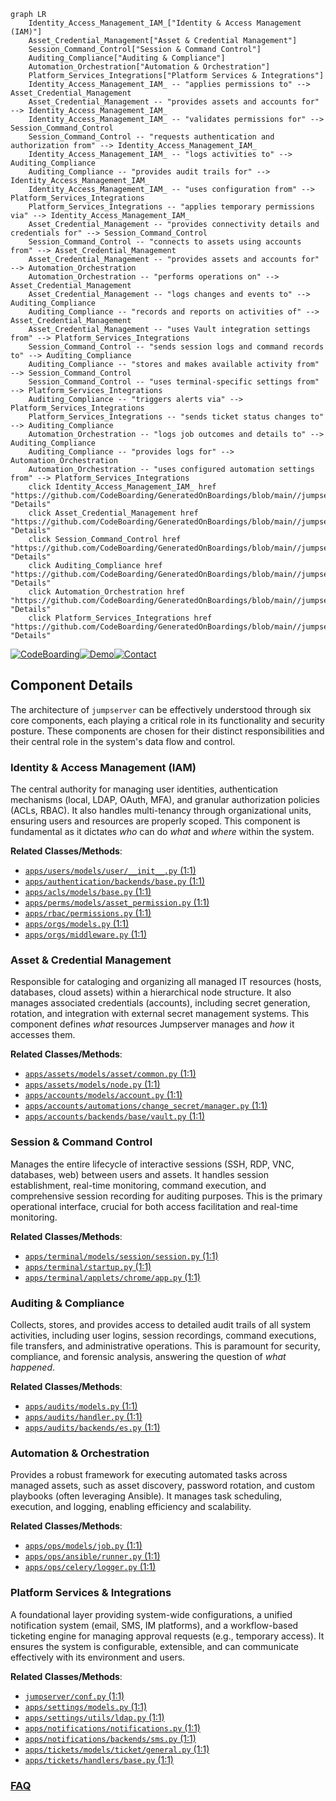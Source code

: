 ```mermaid
graph LR
    Identity_Access_Management_IAM_["Identity & Access Management (IAM)"]
    Asset_Credential_Management["Asset & Credential Management"]
    Session_Command_Control["Session & Command Control"]
    Auditing_Compliance["Auditing & Compliance"]
    Automation_Orchestration["Automation & Orchestration"]
    Platform_Services_Integrations["Platform Services & Integrations"]
    Identity_Access_Management_IAM_ -- "applies permissions to" --> Asset_Credential_Management
    Asset_Credential_Management -- "provides assets and accounts for" --> Identity_Access_Management_IAM_
    Identity_Access_Management_IAM_ -- "validates permissions for" --> Session_Command_Control
    Session_Command_Control -- "requests authentication and authorization from" --> Identity_Access_Management_IAM_
    Identity_Access_Management_IAM_ -- "logs activities to" --> Auditing_Compliance
    Auditing_Compliance -- "provides audit trails for" --> Identity_Access_Management_IAM_
    Identity_Access_Management_IAM_ -- "uses configuration from" --> Platform_Services_Integrations
    Platform_Services_Integrations -- "applies temporary permissions via" --> Identity_Access_Management_IAM_
    Asset_Credential_Management -- "provides connectivity details and credentials for" --> Session_Command_Control
    Session_Command_Control -- "connects to assets using accounts from" --> Asset_Credential_Management
    Asset_Credential_Management -- "provides assets and accounts for" --> Automation_Orchestration
    Automation_Orchestration -- "performs operations on" --> Asset_Credential_Management
    Asset_Credential_Management -- "logs changes and events to" --> Auditing_Compliance
    Auditing_Compliance -- "records and reports on activities of" --> Asset_Credential_Management
    Asset_Credential_Management -- "uses Vault integration settings from" --> Platform_Services_Integrations
    Session_Command_Control -- "sends session logs and command records to" --> Auditing_Compliance
    Auditing_Compliance -- "stores and makes available activity from" --> Session_Command_Control
    Session_Command_Control -- "uses terminal-specific settings from" --> Platform_Services_Integrations
    Auditing_Compliance -- "triggers alerts via" --> Platform_Services_Integrations
    Platform_Services_Integrations -- "sends ticket status changes to" --> Auditing_Compliance
    Automation_Orchestration -- "logs job outcomes and details to" --> Auditing_Compliance
    Auditing_Compliance -- "provides logs for" --> Automation_Orchestration
    Automation_Orchestration -- "uses configured automation settings from" --> Platform_Services_Integrations
    click Identity_Access_Management_IAM_ href "https://github.com/CodeBoarding/GeneratedOnBoardings/blob/main//jumpserver/Identity_Access_Management_IAM_.md" "Details"
    click Asset_Credential_Management href "https://github.com/CodeBoarding/GeneratedOnBoardings/blob/main//jumpserver/Asset_Credential_Management.md" "Details"
    click Session_Command_Control href "https://github.com/CodeBoarding/GeneratedOnBoardings/blob/main//jumpserver/Session_Command_Control.md" "Details"
    click Auditing_Compliance href "https://github.com/CodeBoarding/GeneratedOnBoardings/blob/main//jumpserver/Auditing_Compliance.md" "Details"
    click Automation_Orchestration href "https://github.com/CodeBoarding/GeneratedOnBoardings/blob/main//jumpserver/Automation_Orchestration.md" "Details"
    click Platform_Services_Integrations href "https://github.com/CodeBoarding/GeneratedOnBoardings/blob/main//jumpserver/Platform_Services_Integrations.md" "Details"
```
[![CodeBoarding](https://img.shields.io/badge/Generated%20by-CodeBoarding-9cf?style=flat-square)](https://github.com/CodeBoarding/CodeBoarding)[![Demo](https://img.shields.io/badge/Try%20our-Demo-blue?style=flat-square)](https://www.codeboarding.org/demo)[![Contact](https://img.shields.io/badge/Contact%20us%20-%20contact@codeboarding.org-lightgrey?style=flat-square)](mailto:contact@codeboarding.org)

## Component Details

The architecture of `jumpserver` can be effectively understood through six core components, each playing a critical role in its functionality and security posture. These components are chosen for their distinct responsibilities and their central role in the system's data flow and control.

### Identity & Access Management (IAM)
The central authority for managing user identities, authentication mechanisms (local, LDAP, OAuth, MFA), and granular authorization policies (ACLs, RBAC). It also handles multi-tenancy through organizational units, ensuring users and resources are properly scoped. This component is fundamental as it dictates *who* can do *what* and *where* within the system.


**Related Classes/Methods**:

- <a href="https://github.com/jumpserver/jumpserver/blob/master/apps/users/models/user/__init__.py#L1-L1" target="_blank" rel="noopener noreferrer">`apps/users/models/user/__init__.py` (1:1)</a>
- <a href="https://github.com/jumpserver/jumpserver/blob/master/apps/authentication/backends/base.py#L1-L1" target="_blank" rel="noopener noreferrer">`apps/authentication/backends/base.py` (1:1)</a>
- <a href="https://github.com/jumpserver/jumpserver/blob/master/apps/acls/models/base.py#L1-L1" target="_blank" rel="noopener noreferrer">`apps/acls/models/base.py` (1:1)</a>
- <a href="https://github.com/jumpserver/jumpserver/blob/master/apps/perms/models/asset_permission.py#L1-L1" target="_blank" rel="noopener noreferrer">`apps/perms/models/asset_permission.py` (1:1)</a>
- <a href="https://github.com/jumpserver/jumpserver/blob/master/apps/rbac/permissions.py#L1-L1" target="_blank" rel="noopener noreferrer">`apps/rbac/permissions.py` (1:1)</a>
- <a href="https://github.com/jumpserver/jumpserver/blob/master/apps/orgs/models.py#L1-L1" target="_blank" rel="noopener noreferrer">`apps/orgs/models.py` (1:1)</a>
- <a href="https://github.com/jumpserver/jumpserver/blob/master/apps/orgs/middleware.py#L1-L1" target="_blank" rel="noopener noreferrer">`apps/orgs/middleware.py` (1:1)</a>


### Asset & Credential Management
Responsible for cataloging and organizing all managed IT resources (hosts, databases, cloud assets) within a hierarchical node structure. It also manages associated credentials (accounts), including secret generation, rotation, and integration with external secret management systems. This component defines *what* resources Jumpserver manages and *how* it accesses them.


**Related Classes/Methods**:

- <a href="https://github.com/jumpserver/jumpserver/blob/master/apps/assets/models/asset/common.py#L1-L1" target="_blank" rel="noopener noreferrer">`apps/assets/models/asset/common.py` (1:1)</a>
- <a href="https://github.com/jumpserver/jumpserver/blob/master/apps/assets/models/node.py#L1-L1" target="_blank" rel="noopener noreferrer">`apps/assets/models/node.py` (1:1)</a>
- <a href="https://github.com/jumpserver/jumpserver/blob/master/apps/accounts/models/account.py#L1-L1" target="_blank" rel="noopener noreferrer">`apps/accounts/models/account.py` (1:1)</a>
- <a href="https://github.com/jumpserver/jumpserver/blob/master/apps/accounts/automations/change_secret/manager.py#L1-L1" target="_blank" rel="noopener noreferrer">`apps/accounts/automations/change_secret/manager.py` (1:1)</a>
- <a href="https://github.com/jumpserver/jumpserver/blob/master/apps/accounts/backends/base/vault.py#L1-L1" target="_blank" rel="noopener noreferrer">`apps/accounts/backends/base/vault.py` (1:1)</a>


### Session & Command Control
Manages the entire lifecycle of interactive sessions (SSH, RDP, VNC, databases, web) between users and assets. It handles session establishment, real-time monitoring, command execution, and comprehensive session recording for auditing purposes. This is the primary operational interface, crucial for both access facilitation and real-time monitoring.


**Related Classes/Methods**:

- <a href="https://github.com/jumpserver/jumpserver/blob/master/apps/terminal/models/session/session.py#L1-L1" target="_blank" rel="noopener noreferrer">`apps/terminal/models/session/session.py` (1:1)</a>
- <a href="https://github.com/jumpserver/jumpserver/blob/master/apps/terminal/startup.py#L1-L1" target="_blank" rel="noopener noreferrer">`apps/terminal/startup.py` (1:1)</a>
- <a href="https://github.com/jumpserver/jumpserver/blob/master/apps/terminal/applets/chrome/app.py#L1-L1" target="_blank" rel="noopener noreferrer">`apps/terminal/applets/chrome/app.py` (1:1)</a>


### Auditing & Compliance
Collects, stores, and provides access to detailed audit trails of all system activities, including user logins, session recordings, command executions, file transfers, and administrative operations. This is paramount for security, compliance, and forensic analysis, answering the question of *what happened*.


**Related Classes/Methods**:

- <a href="https://github.com/jumpserver/jumpserver/blob/master/apps/audits/models.py#L1-L1" target="_blank" rel="noopener noreferrer">`apps/audits/models.py` (1:1)</a>
- <a href="https://github.com/jumpserver/jumpserver/blob/master/apps/audits/handler.py#L1-L1" target="_blank" rel="noopener noreferrer">`apps/audits/handler.py` (1:1)</a>
- <a href="https://github.com/jumpserver/jumpserver/blob/master/apps/audits/backends/es.py#L1-L1" target="_blank" rel="noopener noreferrer">`apps/audits/backends/es.py` (1:1)</a>


### Automation & Orchestration
Provides a robust framework for executing automated tasks across managed assets, such as asset discovery, password rotation, and custom playbooks (often leveraging Ansible). It manages task scheduling, execution, and logging, enabling efficiency and scalability.


**Related Classes/Methods**:

- <a href="https://github.com/jumpserver/jumpserver/blob/master/apps/ops/models/job.py#L1-L1" target="_blank" rel="noopener noreferrer">`apps/ops/models/job.py` (1:1)</a>
- <a href="https://github.com/jumpserver/jumpserver/blob/master/apps/ops/ansible/runner.py#L1-L1" target="_blank" rel="noopener noreferrer">`apps/ops/ansible/runner.py` (1:1)</a>
- <a href="https://github.com/jumpserver/jumpserver/blob/master/apps/ops/celery/logger.py#L1-L1" target="_blank" rel="noopener noreferrer">`apps/ops/celery/logger.py` (1:1)</a>


### Platform Services & Integrations
A foundational layer providing system-wide configurations, a unified notification system (email, SMS, IM platforms), and a workflow-based ticketing engine for managing approval requests (e.g., temporary access). It ensures the system is configurable, extensible, and can communicate effectively with its environment and users.


**Related Classes/Methods**:

- <a href="https://github.com/jumpserver/jumpserver/blob/master/apps/jumpserver/conf.py#L1-L1" target="_blank" rel="noopener noreferrer">`jumpserver/conf.py` (1:1)</a>
- <a href="https://github.com/jumpserver/jumpserver/blob/master/apps/settings/models.py#L1-L1" target="_blank" rel="noopener noreferrer">`apps/settings/models.py` (1:1)</a>
- <a href="https://github.com/jumpserver/jumpserver/blob/master/apps/settings/utils/ldap.py#L1-L1" target="_blank" rel="noopener noreferrer">`apps/settings/utils/ldap.py` (1:1)</a>
- <a href="https://github.com/jumpserver/jumpserver/blob/master/apps/notifications/notifications.py#L1-L1" target="_blank" rel="noopener noreferrer">`apps/notifications/notifications.py` (1:1)</a>
- <a href="https://github.com/jumpserver/jumpserver/blob/master/apps/notifications/backends/sms.py#L1-L1" target="_blank" rel="noopener noreferrer">`apps/notifications/backends/sms.py` (1:1)</a>
- <a href="https://github.com/jumpserver/jumpserver/blob/master/apps/tickets/models/ticket/general.py#L1-L1" target="_blank" rel="noopener noreferrer">`apps/tickets/models/ticket/general.py` (1:1)</a>
- <a href="https://github.com/jumpserver/jumpserver/blob/master/apps/tickets/handlers/base.py#L1-L1" target="_blank" rel="noopener noreferrer">`apps/tickets/handlers/base.py` (1:1)</a>




### [FAQ](https://github.com/CodeBoarding/GeneratedOnBoardings/tree/main?tab=readme-ov-file#faq)